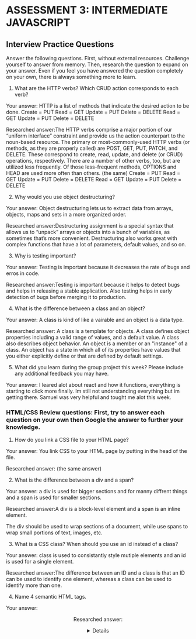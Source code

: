 # ASSESSMENT 3: INTERMEDIATE JAVASCRIPT
## Interview Practice Questions

Answer the following questions. First, without external resources. Challenge yourself to answer from memory. Then, research the question to expand on your answer. Even if you feel you have answered the question completely on your own, there is always something more to learn.

1. What are the HTTP verbs? Which CRUD action corresponds to each verb?

  Your answer:
HTTP is a list of methods that indicate the desired action to be done.
Create = PUT 
Read   = GET
Update = PUT 
Delete = DELETE
Read   = GET
Update = PUT
Delete = DELETE

Researched answer:The HTTP verbs comprise a major portion of our “uniform interface” constraint and provide us the action counterpart to the noun-based resource. The primary or most-commonly-used HTTP verbs (or methods, as they are properly called) are POST, GET, PUT, PATCH, and DELETE. These correspond to create, read, update, and delete (or CRUD) operations, respectively. There are a number of other verbs, too, but are utilized less frequently. Of those less-frequent methods, OPTIONS and HEAD are used more often than others.
(the same)
Create = PUT 
Read   = GET
Update = PUT 
Delete = DELETE
Read   = GET
Update = PUT
Delete = DELETE

2. Why would you use object destructuring?

  Your answer: Object destructuring lets us to extract data from arrays, objects, maps and sets in a more organized order.

  Researched answer:Destructuring assignment is a special syntax that allows us to “unpack” arrays or objects into a bunch of variables, as sometimes that’s more convenient. Destructuring also works great with complex functions that have a lot of parameters, default values, and so on.



3. Why is testing important?

  Your answer: Testing is important because it decreases the rate of bugs and erros in code.

  Researched answer:Testing is important because it helps to detect bugs and helps in releasing a stable application. Also testing helps in early detection of bugs before merging it to production.


4. What is the difference between a class and an object?

  Your answer: A class is kind of like a vairable and an object is a data type.

  Researched answer: A class is a template for objects. A class defines object properties including a valid range of values, and a default value. A class also describes object behavior. An object is a member or an "instance" of a class. An object has a state in which all of its properties have values that you either explicitly define or that are defined by default settings.


5. What did you learn during the group project this week? Please include any additional feedback you may have.

  Your answer: I leared alot about react and how it functions, everything is starting to click more finally. Im still not understanding everything but im getting there. Samuel was very helpful and tought me alot this week.



### HTML/CSS Review questions: First, try to answer each question on your own then Google the answer to further your knowledge.

1. How do you link a CSS file to your HTML page?

  Your answer: You link CSS to your HTML page by putting <link rel="stylesheet" type="text/css" href="theme.css"> in the head of the file.

  Researched answer: (the same answer)


2. What is the difference between a div and a span?

  Your answer: a div is used for bigger sections and for manny diffrent things and a span is used for smaller sections.

  Researched answer:A div is a block-level element and a span is an inline element.

The div should be used to wrap sections of a document, while use spans to wrap small portions of text, images, etc.


3. What is a CSS class? When should you use an id instead of a class?

  Your answer: class is used to  consistantly style mutiple elements and an id is used for a single element.

  Researched answer:The difference between an ID and a class is that an ID can be used to identify one element, whereas a class can be used to identify more than one.


4. Name 4 semantic HTML tags.

  Your answer:
<footer>
<header>
<main>
<body>


  Researched answer:
<article>
<aside>
<details>
<figcaption>
<figure>


5. What are three options for creating responsive design?

  Your answer: media queries, fluid grids, flexible images

  Researched answer:(the same) media queries, fluid grids, flexible images


### STRETCH: The following questions are potential interview questions. First, try to answer each question on your own then Google the answer to further your knowledge.

1. What is front end development? Can you identify any tools/skills that are uniquely required of front end developers?

  Your answer: Front end development is focused on the users side. everything that the user sees and interacts with. some tools used by front end developers are : HTML, CSS, Javascript, and react.

  Researched answer:


2. What is block scope in JavaScript?

  Your answer:

  Researched answer:


3. How would you explain the idea of "inheritance" in object oriented programming?

  Your answer:

  Researched answer:
